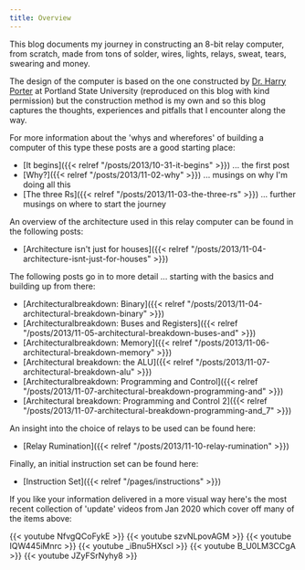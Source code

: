 ```yaml
---
title: Overview
---
```


This blog documents my journey in constructing an 8-bit relay computer, from scratch, made from tons of solder, wires,
lights, relays, sweat, tears, swearing and money.

The design of the computer is based on the one constructed by
[Dr. Harry Porter](http://web.cecs.pdx.edu/~harry/Relay/index.html)
at Portland State University (reproduced on this blog with kind permission) but the construction method is my own and so
this blog captures the thoughts, experiences and pitfalls that I encounter along the way.

For more information about the 'whys and wherefores' of building a computer of this type these posts are a good starting place:

* [It begins]({{< relref "/posts/2013/10-31-it-begins" >}}) ... the first post
* [Why?]({{< relref "/posts/2013/11-02-why" >}}) ... musings on why I'm doing all this
* [The three Rs]({{< relref "/posts/2013/11-03-the-three-rs" >}}) ... further musings on where to start the journey

An overview of the architecture used in this relay computer can be found in the following posts:

* [Architecture isn't just for houses]({{< relref "/posts/2013/11-04-architecture-isnt-just-for-houses" >}})

The following posts go in to more detail ... starting with the basics and building up from there:

* [Architecturalbreakdown: Binary]({{< relref "/posts/2013/11-04-architectural-breakdown-binary" >}})
* [Architecturalbreakdown: Buses and Registers]({{< relref "/posts/2013/11-05-architectural-breakdown-buses-and" >}})
* [Architecturalbreakdown: Memory]({{< relref "/posts/2013/11-06-architectural-breakdown-memory" >}})
* [Architectural breakdown: the ALU]({{< relref "/posts/2013/11-07-architectural-breakdown-alu" >}})
* [Architecturalbreakdown: Programming and Control]({{< relref "/posts/2013/11-07-architectural-breakdown-programming-and" >}})
* [Architectural breakdown: Programming and Control 2]({{< relref "/posts/2013/11-07-architectural-breakdown-programming-and_7" >}})

An insight into the choice of relays to be used can be found here:

* [Relay Rumination]({{< relref "/posts/2013/11-10-relay-rumination" >}})

Finally, an initial instruction set can be found here:

* [Instruction Set]({{< relref "/pages/instructions" >}})

If you like your information delivered in a more visual way here's the most recent collection of 'update' videos from Jan
2020 which cover off many of the items above:

{{< youtube NfvgQCoFykE >}}
{{< youtube szvNLpovAGM >}}
{{< youtube IQW445iMnrc >}}
{{< youtube _iBnu5HXscI >}}
{{< youtube B_U0LM3CCgA >}}
{{< youtube JZyFSrNyhy8 >}}
